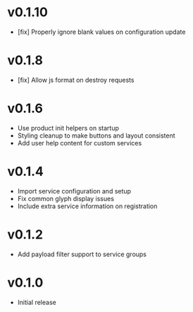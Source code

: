 # v0.1.10
* [fix] Properly ignore blank values on configuration update

# v0.1.8
* [fix] Allow js format on destroy requests

# v0.1.6
* Use product init helpers on startup
* Styling cleanup to make buttons and layout consistent
* Add user help content for custom services

# v0.1.4
* Import service configuration and setup
* Fix common glyph display issues
* Include extra service information on registration

# v0.1.2
* Add payload filter support to service groups

# v0.1.0
* Initial release
